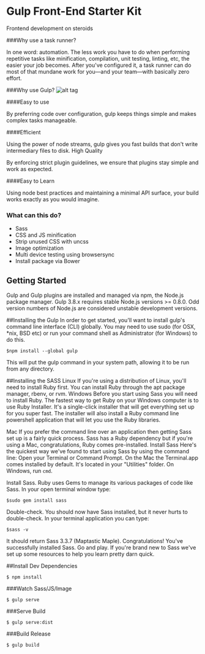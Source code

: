﻿# Gulp Front-End Starter Kit

Frontend development on steroids

###Why use a task runner?

In one word: automation. The less work you have to do when performing repetitive tasks like minification, compilation, unit testing, linting, etc, the easier your job becomes. After you've configured it, a task runner can do most of that mundane work for you—and your team—with basically zero effort.

###Why use Gulp?
![alt tag](https://raw.githubusercontent.com/gulpjs/artwork/master/gulp-2x.png)


####Easy to use

By preferring code over configuration, gulp keeps things simple and makes complex tasks manageable.

####Efficient

Using the power of node streams, gulp gives you fast builds that don't write intermediary files to disk.
High Quality

By enforcing strict plugin guidelines, we ensure that plugins stay simple and work as expected.

####Easy to Learn

Using node best practices and maintaining a minimal API surface, your build works exactly as you would imagine.
### What can this do?


* Sass
* CSS and JS minification
* Strip unused CSS with uncss
* Image optimization
* Multi device testing using browsersync
* Install package via Bower




## Getting Started
Gulp and Gulp plugins are installed and managed via npm, the Node.js package manager.
Gulp 3.8.x requires stable Node.js versions >= 0.8.0. Odd version numbers of Node.js are considered unstable development versions.

##Installing the Gulp
In order to get started, you'll want to install gulp's command line interface (CLI) globally. You may need to use sudo (for OSX, *nix, BSD etc) or run your command shell as Administrator (for Windows) to do this.

```
$npm install --global gulp
```

This will put the gulp command in your system path, allowing it to be run from any directory.


##Installing the SASS
Linux
If you're using a distribution of Linux, you'll need to install Ruby first. You can install Ruby through the apt package manager, rbenv, or rvm.
Windows
Before you start using Sass you will need to install Ruby. The fastest way to get Ruby on your Windows computer is to use Ruby Installer. It's a single-click installer that will get everything set up for you super fast.
The installer will also install a Ruby command line powershell application that will let you use the Ruby libraries.

Mac
If you prefer the command line over an application then getting Sass set up is a fairly quick process. Sass has a Ruby dependency but if you're using a Mac, congratulations, Ruby comes pre-installed.
Install Sass
Here's the quickest way we've found to start using Sass by using the command line:
Open your Terminal or Command Prompt. On the Mac the Terminal.app comes installed by default. It's located in your "Utilities" folder. On Windows, run `cmd`.

Install Sass. Ruby uses Gems to manage its various packages of code like Sass. In your open terminal window type:
```
$sudo gem install sass

```

Double-check. You should now have Sass installed, but it never hurts to double-check. In your terminal application you can type:
```
$sass -v
```

It should return Sass 3.3.7 (Maptastic Maple). Congratulations! You've successfully installed Sass.
Go and play. If you're brand new to Sass we've set up some resources to help you learn pretty darn quick.

##Install Dev Dependencies
```
$ npm install

```
###Watch Sass/JS/Image
```
$ gulp serve

```

###Serve Build
```
$ gulp serve:dist

```
###Build Release
```
$ gulp build

